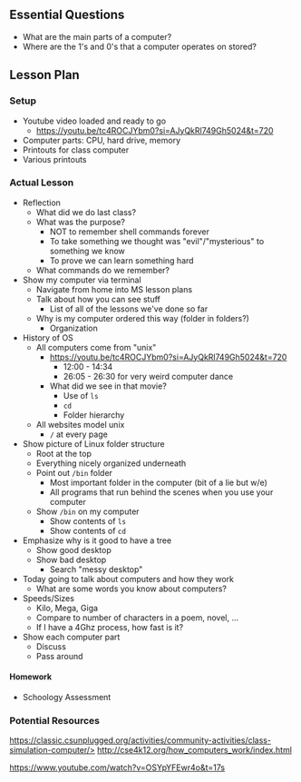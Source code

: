 ## Essential Questions

- What are the main parts of a computer?
- Where are the 1's and 0's that a computer operates on stored?

## Lesson Plan

### Setup

- Youtube video loaded and ready to go
    - https://youtu.be/tc4ROCJYbm0?si=AJyQkRl749Gh5024&t=720
- Computer parts: CPU, hard drive, memory
- Printouts for class computer
- Various printouts

### Actual Lesson

- Reflection
    - What did we do last class?
    - What was the purpose?
        - NOT to remember shell commands forever
        - To take something we thought was "evil"/"mysterious" to something we know
        - To prove we can learn something hard
    - What commands do we remember?
- Show my computer via terminal
    - Navigate from home into MS lesson plans
    - Talk about how you can see stuff
        - List of all of the lessons we've done so far
    - Why is my computer ordered this way (folder in folders?)
        - Organization
- History of OS
    - All computers come from "unix"
        - https://youtu.be/tc4ROCJYbm0?si=AJyQkRl749Gh5024&t=720
            - 12:00 - 14:34
            - 26:05 - 26:30 for very weird computer dance
        - What did we see in that movie?
            - Use of `ls`
            - `cd`
            - Folder hierarchy
    - All websites model unix
        - `/` at every page
- Show picture of Linux folder structure
    - Root at the top
    - Everything nicely organized underneath
    - Point out `/bin` folder
        - Most important folder in the computer (bit of a lie but w/e)
        - All programs that run behind the scenes when you use your computer
    - Show `/bin` on my computer
        - Show contents of `ls`
        - Show contents of `cd`
- Emphasize why is it good to have a tree
    - Show good desktop
    - Show bad desktop
        - Search "messy desktop"
- Today going to talk about computers and how they work
    - What are some words you know about computers?
- Speeds/Sizes
    - Kilo, Mega, Giga
    - Compare to number of characters in a poem, novel, ...
    - If I have a 4Ghz process, how fast is it?
- Show each computer part
    - Discuss
    - Pass around

#### Homework

- Schoology Assessment

### Potential Resources

https://classic.csunplugged.org/activities/community-activities/class-simulation-computer/>
http://cse4k12.org/how_computers_work/index.html

https://www.youtube.com/watch?v=OSYpYFEwr4o&t=17s